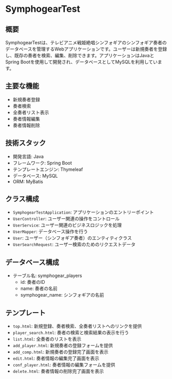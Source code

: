 # SymphogearTest

## 概要
SymphogearTestは、テレビアニメ戦姫絶唱シンフォギアのシンフォギア奏者のデータベースを管理するWebアプリケーションです。ユーザーは新規奏者を登録し、既存の奏者を検索、編集、削除できます。アプリケーションはJavaとSpring Bootを使用して開発され、データベースとしてMySQLを利用しています。

## 主要な機能
- 新規奏者登録
- 奏者検索
- 全奏者リスト表示
- 奏者情報編集
- 奏者情報削除

## 技術スタック
- 開発言語: Java
- フレームワーク: Spring Boot
- テンプレートエンジン: Thymeleaf
- データベース: MySQL
- ORM: MyBatis

## クラス構成
- `SymphogearTestApplication`: アプリケーションのエントリーポイント
- `UserController`: ユーザー関連の操作をコントロール
- `UserService`: ユーザー関連のビジネスロジックを処理
- `UserMapper`: データベース操作を行う
- `User`: ユーザー（シンフォギア奏者）のエンティティクラス
- `UserSearchRequest`: ユーザー検索のためのリクエストデータ

## データベース構成
- テーブル名: symphogear_players
  - id: 奏者のID
  - name: 奏者の名前
  - symphogear_name: シンフォギアの名前

## テンプレート
- `top.html`: 新規登録、奏者検索、全奏者リストへのリンクを提供
- `player_search.html`: 奏者の検索と検索結果の表示を行う
- `list.html`: 全奏者のリストを表示
- `add_player.html`: 新規奏者の登録フォームを提供
- `add_comp.html`: 新規奏者の登録完了画面を表示
- `edit.html`: 奏者情報の編集完了画面を表示
- `conf_player.html`: 奏者情報の編集フォームを提供
- `delete.html`: 奏者情報の削除完了画面を表示
